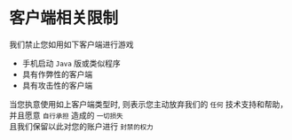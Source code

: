 # 客户端相关限制

我们禁止您如用如下客户端进行游戏
- 手机启动 ```Java``` 版或类似程序
- 具有作弊性的客户端
- 具有攻击性的客户端

当您执意使用如上客户端类型时, 则表示您主动放弃我们的 ```任何``` 技术支持和帮助，并且愿意 ```自行承担``` 造成的 ```一切损失```  
且我们保留以此对您的账户进行 ```封禁的权力```